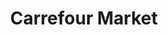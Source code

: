 ---
title: "Carrefour Market"
url: /ciudad-autonoma-de-buenos-aires/carrefour-market-avenida-diaz-velez/
shop: Supermarkt
---